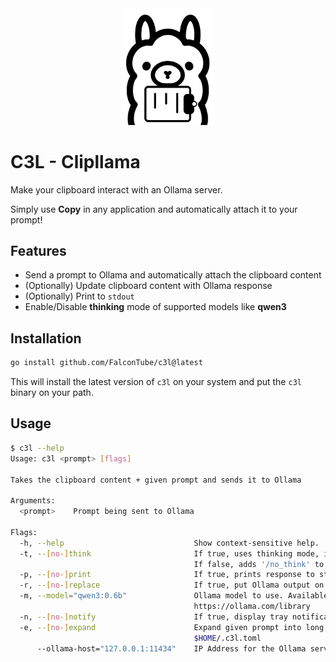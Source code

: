<div align="center">
  <img src="./assets/logo.svg" alt="Clipllama logo" width="150">
</div>

# C3L - Clipllama

Make your clipboard interact with an Ollama server.

Simply use **Copy** in any application and automatically attach it to your prompt!

## Features

- Send a prompt to Ollama and automatically attach the clipboard content
- (Optionally) Update clipboard content with Ollama response
- (Optionally) Print to `stdout`
- Enable/Disable **thinking** mode of supported models like **qwen3**

## Installation

```bash
go install github.com/FalconTube/c3l@latest
```

This will install the latest version of `c3l` on your system and put the `c3l` binary on your path.

## Usage

```bash
$ c3l --help
Usage: c3l <prompt> [flags]

Takes the clipboard content + given prompt and sends it to Ollama

Arguments:
  <prompt>    Prompt being sent to Ollama

Flags:
  -h, --help                             Show context-sensitive help.
  -t, --[no-]think                       If true, uses thinking mode, if applicable in model.
                                         If false, adds '/no_think' to prompt
  -p, --[no-]print                       If true, prints response to stdout (default: true)
  -r, --[no-]replace                     If true, put Ollama output on clipboard
  -m, --model="qwen3:0.6b"               Ollama model to use. Available models:
                                         https://ollama.com/library
  -n, --[no-]notify                      If true, display tray notification when finished.
  -e, --[no-]expand                      Expand given prompt into long version, as defined in
                                         $HOME/.c3l.toml
      --ollama-host="127.0.0.1:11434"    IP Address for the Ollama server ($OLLAMA_HOST)
```
